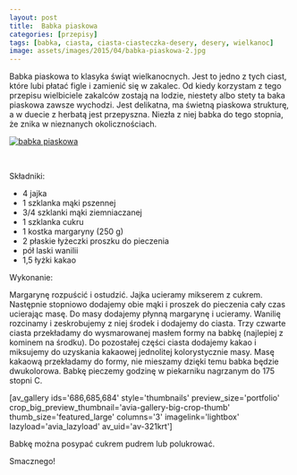 ```yaml
---
layout: post
title:  Babka piaskowa
categories: [przepisy]
tags: [babka, ciasta, ciasta-ciasteczka-desery, desery, wielkanoc]
image: assets/images/2015/04/babka-piaskowa-2.jpg
---
```

Babka piaskowa to klasyka świąt wielkanocnych. Jest to jedno z tych ciast, które lubi płatać figle i zamienić się w zakalec. Od kiedy korzystam z tego przepisu wielbiciele zakalców zostają na lodzie, niestety albo stety ta baka piaskowa zawsze wychodzi. Jest delikatna, ma świetną piaskowa strukturę, a w duecie z herbatą jest przepyszna. Niezła z niej babka do tego stopnia, że znika w nieznanych okolicznościach.

[![babka piaskowa](http://kobieta-ze-smakiem.pl/wp-content/uploads/2015/04/babka-piaskowa-300x222.jpg)](http://kobieta-ze-smakiem.pl/wp-content/uploads/2015/04/babka-piaskowa.jpg)

 

Składniki:
* 4 jajka
* 1 szklanka mąki pszennej
* 3/4 szklanki mąki ziemniaczanej
* 1 szklanka cukru
* 1 kostka margaryny (250 g)
* 2 płaskie łyżeczki proszku do pieczenia
* pół laski wanilii
* 1,5 łyżki kakao


Wykonanie:

Margarynę rozpuścić i ostudzić. Jajka ucieramy mikserem z cukrem. Następnie stopniowo dodajemy obie mąki i proszek do pieczenia cały czas ucierając masę. Do masy dodajemy płynną margarynę i ucieramy. Wanilię rozcinamy i zeskrobujemy z niej środek i dodajemy do ciasta. Trzy czwarte ciasta przekładamy do wysmarowanej masłem formy na babkę (najlepiej z kominem na środku). Do pozostałej części ciasta dodajemy kakao i miksujemy do uzyskania kakaowej jednolitej kolorystycznie masy. Masę kakaową przekładamy do formy, nie mieszamy dzięki temu babka będzie dwukolorowa. Babkę pieczemy godzinę w piekarniku nagrzanym do 175 stopni C.

[av\_gallery ids='686,685,684' style='thumbnails' preview\_size='portfolio' crop\_big\_preview\_thumbnail='avia-gallery-big-crop-thumb' thumb\_size='featured\_large' columns='3' imagelink='lightbox' lazyload='avia\_lazyload' av\_uid='av-321krt']

Babkę można posypać cukrem pudrem lub polukrować.

Smacznego!
    